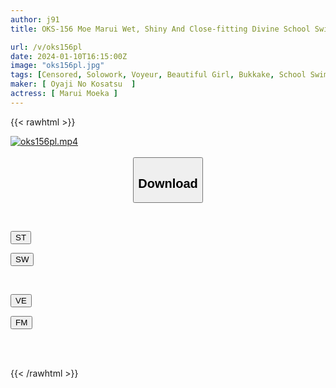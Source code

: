 ```yaml
---
author: j91
title: OKS-156 Moe Marui Wet, Shiny And Close-fitting Divine School Swimsuit Enjoying The Cute Girls In Their School Swimsuits.Starting With Secret Shots Of Them Changing Clothes, From Small Breasts To Big Breasts, Close-up Fetish Shots Of Shaved Pussy, Hairy Hair, Underarms, Etc., Lotion Soap Play, And School Swimsuits. AV Where You Can Enjoy Bukkake Etc. Fully Clothed

url: /v/oks156pl
date: 2024-01-10T16:15:00Z
image: "oks156pl.jpg"
tags: [Censored, Solowork, Voyeur, Beautiful Girl, Bukkake, School Swimsuit, Lotion, Close Up	]
maker: [ Oyaji No Kosatsu  ]
actress: [ Marui Moeka ]
---
```



{{< rawhtml >}}

<div class="video" data-videoid="lO31RgeOrQc7RkM">
    <a href="javascript:;">
        <img src="/v/oks156pl/oks156pl.jpg" width="WIDTH" height="HEIGHT" alt="oks156pl.mp4" loading="lazy">
    </a>
</div>

<script type="text/javascript" src="https://j91.asia/asset/on-demand-st.js"></script>

<br>
  <link rel="stylesheet" href="https://j91.asia/asset/bs5.css">
  
  <center>
  <button class="btn btn-primary" type="button" data-bs-toggle="collapse" data-bs-target=".multi-collapse" aria-expanded="false" aria-controls="multiCollapseExample1 multiCollapseExample2"><h2>Download</h2></button></center>
</p>
<div class="row">
  <div class="col">
    <div class="collapse multi-collapse" id="multiCollapseExample1">
      <div class="card card-body">
	      	      <br>
<div class="buttons">  
<p><a href="https://streamtape.to/v/lO31RgeOrQc7RkM" target="_blank"><button class="btn-hover color-3"><i class="fa fa-download"></i> ST</button></a></p>
<p><a href="https://flaswish.com/gpekql778afp" target="_blank"><button class="btn-hover color-2"><i class="fa fa-download"></i> SW</button></a></p></div>
    </div>
  </div>
</div>
  <div class="col">
    <div class="collapse multi-collapse" id="multiCollapseExample2">
      <div class="card card-body">
	      <br>
<div class="buttons">
<p><a href="https://veev.to/d/2IUT1eSUFhZA1nsFXNdkGbeJrGnKHA2DIp36dHv" target="_blank"><button class="btn-hover color-9"><i class="fa fa-download"></i> VE</button></a></p>
<p><a href="javascript:;" target="_blank"><button class="btn-hover color-8"><i class="fa fa-download"></i> FM</button></a></p></div>
<br><br>
      </div>
    </div>
  </div>
</div>

{{< /rawhtml >}}